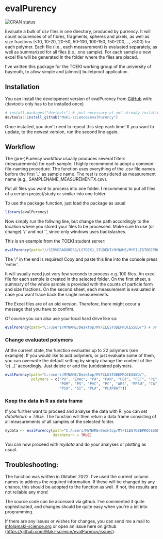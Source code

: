 
# evalPurency

<!-- badges: start -->
[![CRAN status](https://www.r-pkg.org/badges/version/evalPurency)](https://CRAN.R-project.org/package=evalPurency)
<!-- badges: end -->

Evaluate a bulk of csv files in one directory, produced by purrency. 
It will count occurences of of fibres, fragments, spheres and pixels, as well as size fractions (<10, 10-20, 20-50, 50-100, 100-150, 150-200,..., >500) for each polymer. Each file (i.e., each measurement) is evaluated separately, as well as summarized for all files (i.e., one sample). For each sample a new excel file will be generated
    in the folder where the files are placed.

I've written this package for the TOEKI working group of the university of bayreuth, to allow simple and (almost) bulletproof application.

## Installation

You can install the development version of evalPurency from [GitHub](https://github.com/) with:
(devtools only has to be installed once)
``` r
# install.packages("devtools") # just necessary of not already installed (remove the '#' at the beginning of line)
devtools::install_github("Maki-science/evalPurency")
```
Once installed, you don't need to repeat this step each time! 
If you want to update, to the newest version, run the second line again.

## Workflow
The (pre-)Purency workflow usually produces several filters (measurements) for each sample. I highly recommend to adopt a common file-naming procedure. The function uses everything of the .csv file names before the first '_' as sample name. The rest is considered as measurement name (e.g., SAMPLENAME_MEASUREMENTX.csv).

Put all files you want to process into one folder. I recommend to put all files of a certain project/study or similar into one folder.

To use the package function, just load the package as usual:
``` r
library(evalPurency)
```

Now simply run the follwing line, but change the path accordingly to the location where you stored your files to be processed. Make sure to use (or change) '/' and not '\', since only windows uses backslashes. 

This is an example from the TOEKI student server:
``` r
evalPurency(path="//SERVERADDRESS/LSTOEK1_STUDENT/MYNAME/MYFILESTOBEPROCESSED/")
```
The '/' in the end is required!
Copy and paste this line into the console press 'enter'.

It will usually need just very few seconds to process e.g. 100 files. An excel file for each sample is created in the selected folder. On the first sheet, a summary of the whole sample is provided with the counts of particle form and size fractions. On the second sheet, each measurement is evaluated in case you want trace back the single measurements.

The Excel files are of an old version. Therefore, there might occur a message that you have to confirm.

Of course you can also use your local hard drive like so:
``` r
evalPurency(path="C:/users/MYNAME/Desktop/MYFILESTOBEPROCESSED/") # or similar
```

### Change evaluated polymers
At the current state, the function evaluates up to 22 polymers (see example).
If you would like to add polymers, or just evaluate some of them, you can overwrite the default setting by simply change the content of the 'c(...)' accordingly. 
Just delete or add the (un)desired polymers.
``` r
evalPurency(path="C:/users/MYNAME/Desktop/MYFILESTOBEPROCESSED/", 
            polymers = c("PU", "EVAc", "PA", "PAN", "PBT", "PET", "PE", "PMMA", "PP", 
                         "POM", "PS", "PVC", "PC", "ABS", "PPSU", "CA", "PEEK", "EVOH", 
                         "PSU", "SI", "PLA", "PLAPBAT"))
```

### Keep the data in R as data frame
If you further want to proceed and analyse the data with R, you can set *dataReturn = TRUE*. The function will then return a data frame consisting of all measurements of all samples of the selected folder.
``` r
mydata <- evalPurency(path="C:/users/MYNAME/Desktop/MYFILESTOBEPROCESSED/", 
                      dataReturn = TRUE)
```
You can now proceed with *mydata* and do your analyses or plotting as usual.


## Troubleshooting:

The function was written in Oktober 2022. I've used the current column names to address the required information. If these will be changed by any chance, this should be adopted to the function as well.
If not, the results are not reliable any more! 

The source code can be accessed via github.
I've commented it quite sophisticated, and changes should be quite easy when you're a bit into
programming.

If there are any issues or wishes for changes, you can send me a mail to info@maki-science.org or open an issue here on github (https://github.com/Maki-science/evalPurency/issues).
